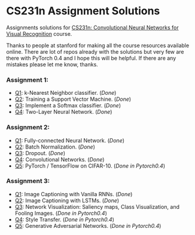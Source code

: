 # CS231n Assignment Solutions
Assignments solutions for [CS231n: Convolutional Neural Networks for Visual Recognition](cs231n.stanford.edu) course.

Thanks to people at stanford for making all the course resources available online. There are lot of repos already with the solutions but very few are there with PyTorch 0.4 and I hope this will be helpful. If there are any mistakes please let me know, thanks. 

### Assignment 1:
- [Q1](https://github.com/srinadhu/CS231n/blob/master/assignment1/knn.ipynb): k-Nearest Neighbor classifier. (_Done_)
- [Q2](https://github.com/srinadhu/CS231n/blob/master/assignment1/svm.ipynb): Training a Support Vector Machine. (_Done_)
- [Q3](https://github.com/srinadhu/CS231n/blob/master/assignment1/softmax.ipynb): Implement a Softmax classifier. (_Done_)
- [Q4](https://github.com/srinadhu/CS231n/blob/master/assignment1/two_layer_net.ipynb): Two-Layer Neural Network. (_Done_)

### Assignment 2:
- [Q1](https://github.com/srinadhu/CS231n/blob/master/assignment2/FullyConnectedNets.ipynb): Fully-connected Neural Network. (_Done_)
- [Q2](https://github.com/srinadhu/CS231n/blob/master/assignment2/BatchNormalization.ipynb): Batch Normalization. (_Done_)
- [Q3](https://github.com/srinadhu/CS231n/blob/master/assignment2/Dropout.ipynb): Dropout. (_Done_)
- [Q4](https://github.com/srinadhu/CS231n/blob/master/assignment2/ConvolutionalNetworks.ipynb): Convolutional Networks. (_Done_)
- [Q5](https://github.com/srinadhu/CS231n/blob/master/assignment2/PyTorch.ipynb): PyTorch / TensorFlow on CIFAR-10. (_Done in Pytorch0.4_)

### Assignment 3:
- [Q1](https://github.com/srinadhu/CS231n/blob/master/assignment3/RNN_Captioning.ipynb): Image Captioning with Vanilla RNNs. (_Done_)
- [Q2](https://github.com/srinadhu/CS231n/blob/master/assignment3/LSTM_Captioning.ipynb): Image Captioning with LSTMs. (_Done_)
- [Q3](https://github.com/srinadhu/CS231n/blob/master/assignment3/NetworkVisualization-PyTorch.ipynb): Network Visualization: Saliency maps, Class Visualization, and Fooling Images. (_Done in Pytorch0.4_)
- [Q4](https://github.com/srinadhu/CS231n/blob/master/assignment3/StyleTransfer-PyTorch.ipynb): Style Transfer. (_Done in Pytorch0.4_)
- [Q5](https://github.com/srinadhu/CS231n/blob/master/assignment3/GANs-PyTorch.ipynb): Generative Adversarial Networks. (_Done in Pytorch0.4_)
